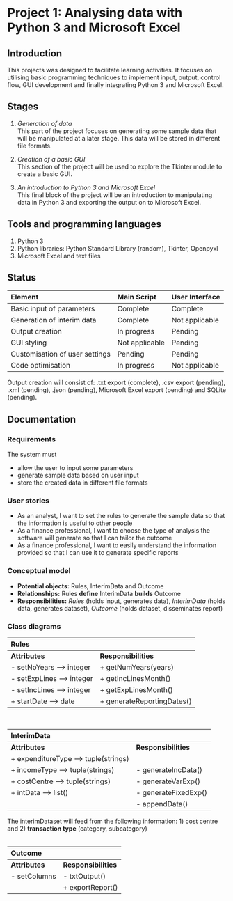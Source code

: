 # Project 1: Analysing data with Python 3 and Microsoft Excel  

## Introduction <br />
This projects was designed to facilitate learning activities. It focuses on utilising basic programming techniques to implement input, output, control flow, GUI development and finally integrating Python 3 and Microsoft Excel.

## Stages <br />
1. *Generation of data*<br />
This part of the project focuses on generating some sample data that will be manipulated at a later stage. This data will be stored in different file formats.

2. *Creation of a basic GUI* <br />
This section of the project will be used to explore the Tkinter module to create a basic GUI.

3. *An introduction to Python 3 and Microsoft Excel* <br />
This final block of the project will be an introduction to manipulating data in Python 3 and exporting the output on to Microsoft Excel.

## Tools and programming languages <br />
1. Python 3
2. Python libraries: Python Standard Library (random), Tkinter, Openpyxl
3. Microsoft Excel and text files

## Status
|**Element**                    |**Main Script**       |**User Interface**|
|:---                           |:---                  |:---              |
|Basic input of parameters      |Complete              |Complete          |
|Generation of interim data     |Complete              |Not applicable    |
|Output creation                |In progress           |Pending           |
|GUI styling                    |Not applicable        |Pending           |
|Customisation of user settings |Pending               |Pending           |
|Code optimisation              |In progress           |Not applicable    |

Output creation will consist of: .txt export (complete), .csv export (pending),  .xml (pending), .json (pending), Microsoft Excel export (pending) and SQLite (pending).

## Documentation <br />
### Requirements
The system must
- allow the user to input some parameters
- generate sample data based on user input
- store the created data in different file formats

### User stories
- As an analyst, I want to set the rules to generate the sample data so that the information is useful to other people
- As a finance professional, I want to choose the type of analysis the software will generate so that I can tailor the outcome
- As a finance professional, I want to easily understand the information provided so that I can use it to generate specific reports

### Conceptual model
- **Potential objects:** Rules, InterimData and Outcome
- **Relationships:** Rules **define** InterimData **builds** Outcome
- **Responsibilities:** *Rules* (holds input, generates data), *InterimData* (holds data, generates dataset), *Outcome* (holds dataset, disseminates report)

### Class diagrams

|**Rules**                     |                                   |
|:---                          |:---                               |
|**Attributes**                |**Responsibilities**               |
|- setNoYears --> integer      | + getNumYears(years)              |
|- setExpLines --> integer     | + getIncLinesMonth()              |
|- setIncLines --> integer     | + getExpLinesMonth()              |
|+ startDate --> date          | + generateReportingDates()        |

<br />

|**InterimData**                        |                                         |
|:---                                   |:---                                     |
|**Attributes**                         |**Responsibilities**                     |
| + expenditureType --> tuple(strings)  |                                         |
| + incomeType --> tuple(strings)       | - generateIncData()                     |
| + costCentre --> tuple(strings)       | - generateVarExp()                      |
| + intData --> list()                  | - generateFixedExp()                    |
|                                       | - appendData()                          | 

The interimDataset will feed from the following information: 1) cost centre and 2) **transaction type** (category, subcategory)<br />
<br />

|**Outcome**                   |                    |
|:---                          |:---                |
|**Attributes**                |**Responsibilities**|
|- setColumns                  |- txtOutput()       |
|                              | + exportReport()   |
